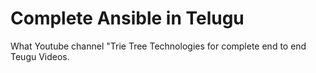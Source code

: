 # Complete Ansible in Telugu

What Youtube channel "Trie Tree Technologies for complete end to end Teugu Videos.
